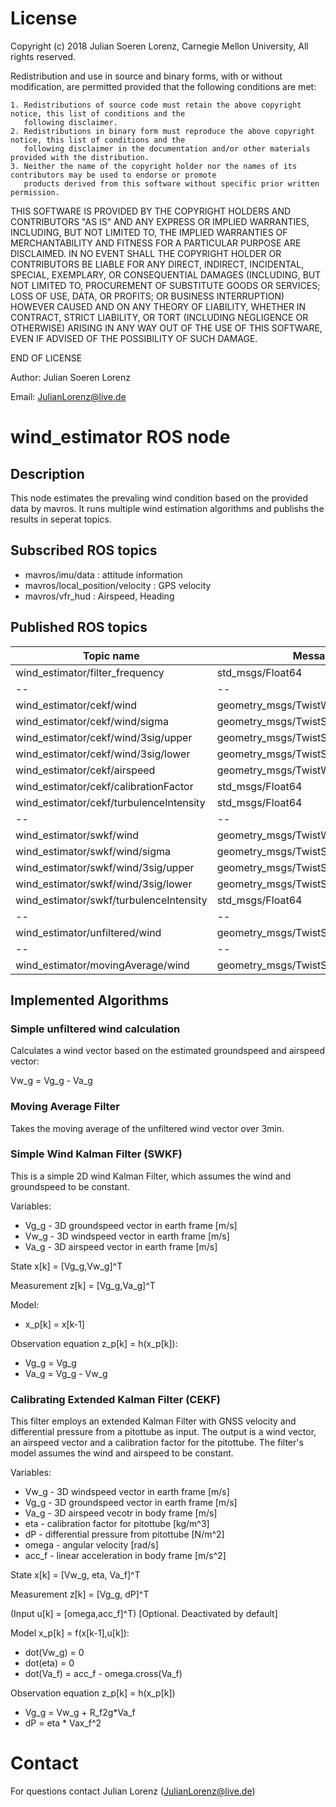 # License
  
Copyright (c) 2018 Julian Soeren Lorenz, Carnegie Mellon University, All rights reserved.

Redistribution and use in source and binary forms, with or without modification, are permitted provided that the
following conditions are met:

   	1. Redistributions of source code must retain the above copyright notice, this list of conditions and the
   	   following disclaimer.
   	2. Redistributions in binary form must reproduce the above copyright notice, this list of conditions and the
   	   following disclaimer in the documentation and/or other materials provided with the distribution.
   	3. Neither the name of the copyright holder nor the names of its contributors may be used to endorse or promote
   	   products derived from this software without specific prior written permission.

THIS SOFTWARE IS PROVIDED BY THE COPYRIGHT HOLDERS AND CONTRIBUTORS "AS IS" AND ANY EXPRESS OR IMPLIED WARRANTIES,
INCLUDING, BUT NOT LIMITED TO, THE IMPLIED WARRANTIES OF MERCHANTABILITY AND FITNESS FOR A PARTICULAR PURPOSE
ARE DISCLAIMED. IN NO EVENT SHALL THE COPYRIGHT HOLDER OR CONTRIBUTORS BE LIABLE FOR ANY DIRECT, INDIRECT,
INCIDENTAL, SPECIAL, EXEMPLARY, OR CONSEQUENTIAL DAMAGES (INCLUDING, BUT NOT LIMITED TO, PROCUREMENT OF SUBSTITUTE
GOODS OR SERVICES; LOSS OF USE, DATA, OR PROFITS; OR BUSINESS INTERRUPTION) HOWEVER CAUSED AND ON ANY THEORY OF
LIABILITY, WHETHER IN CONTRACT, STRICT LIABILITY, OR TORT (INCLUDING NEGLIGENCE OR OTHERWISE) ARISING IN ANY WAY
OUT OF THE USE OF THIS SOFTWARE, EVEN IF ADVISED OF THE POSSIBILITY OF SUCH DAMAGE.

END OF LICENSE

Author: Julian Soeren Lorenz

Email:  JulianLorenz@live.de

# wind_estimator ROS node

## Description

This node estimates the prevaling wind condition based on the provided data by mavros.
It runs multiple wind estimation algorithms and publishs the results in seperat topics.

## Subscribed ROS topics

* mavros/imu/data : attitude information
* mavros/local_position/velocity : GPS velocity
* mavros/vfr_hud : Airspeed, Heading

## Published ROS topics

Topic name | Message type
--- | ---
wind_estimator/filter_frequency			| std_msgs/Float64
-- | --
wind_estimator/cekf/wind				| geometry_msgs/TwistWithCovarianceStamped
wind_estimator/cekf/wind/sigma			| geometry_msgs/TwistStamped
wind_estimator/cekf/wind/3sig/upper		| geometry_msgs/TwistStamped
wind_estimator/cekf/wind/3sig/lower		| geometry_msgs/TwistStamped
wind_estimator/cekf/airspeed			| geometry_msgs/TwistWithCovarianceStamped
wind_estimator/cekf/calibrationFactor	| std_msgs/Float64
wind_estimator/cekf/turbulenceIntensity	| std_msgs/Float64
-- | --
wind_estimator/swkf/wind				| geometry_msgs/TwistWithCovarianceStamped
wind_estimator/swkf/wind/sigma			| geometry_msgs/TwistStamped
wind_estimator/swkf/wind/3sig/upper		| geometry_msgs/TwistStamped
wind_estimator/swkf/wind/3sig/lower		| geometry_msgs/TwistStamped
wind_estimator/swkf/turbulenceIntensity	| std_msgs/Float64
-- | --
wind_estimator/unfiltered/wind			| geometry_msgs/TwistStamped
-- | --
wind_estimator/movingAverage/wind		| geometry_msgs/TwistStamped

## Implemented Algorithms
### Simple unfiltered wind calculation 

Calculates a wind vector based on the estimated groundspeed and airspeed vector:

Vw_g = Vg_g - Va_g

### Moving Average Filter 

Takes the moving average of the unfiltered wind vector over 3min.

### Simple Wind Kalman Filter (SWKF)

This is a simple 2D wind Kalman Filter, which assumes the wind and groundspeed to be constant.

Variables:

* Vg_g - 3D groundspeed vector in earth frame [m/s]
* Vw_g - 3D windspeed vector in earth frame [m/s]
* Va_g - 3D airspeed vector in earth frame [m/s] 


State x[k] = [Vg_g,Vw_g]^T

Measurement z[k] = [Vg_g,Va_g]^T


Model: 

* x_p[k] = x[k-1]

Observation equation z_p[k] = h(x_p[k]): 

* Vg_g = Vg_g
* Va_g = Vg_g - Vw_g

### Calibrating Extended Kalman Filter (CEKF)

This filter employs an extended Kalman Filter with GNSS velocity and differential pressure from a pitottube as input. The output is a wind vector, an airspeed vector and a calibration factor for the pitottube. The filter's model assumes the wind and airspeed to be constant. 

Variables:

* Vw_g - 3D windspeed vector in earth frame [m/s]
* Vg_g - 3D groundspeed vector in earth frame [m/s]
* Va_g - 3D airspeed vecotr in body frame [m/s]
* eta - calibration factor for pitottube [kg/m^3]
* dP - differential pressure from pitottube [N/m^2]
* omega - angular velocity [rad/s]
* acc_f - linear acceleration in body frame [m/s^2] 


State x[k] = [Vw_g, eta, Va_f]^T

Measurement z[k] = [Vg_g, dP]^T

(Input u[k] = [omega,acc_f]^T) [Optional. Deactivated by default]


Model x_p[k] = f(x[k-1],u[k]):

* dot(Vw_g) = 0
* dot(eta) = 0
* dot(Va_f) = acc_f - omega.cross(Va_f)

Observation equation z_p[k] = h(x_p[k])

* Vg_g = Vw_g + R_f2g*Va_f
* dP = eta * Vax_f^2

# Contact
For questions contact Julian Lorenz (JulianLorenz@live.de)



 